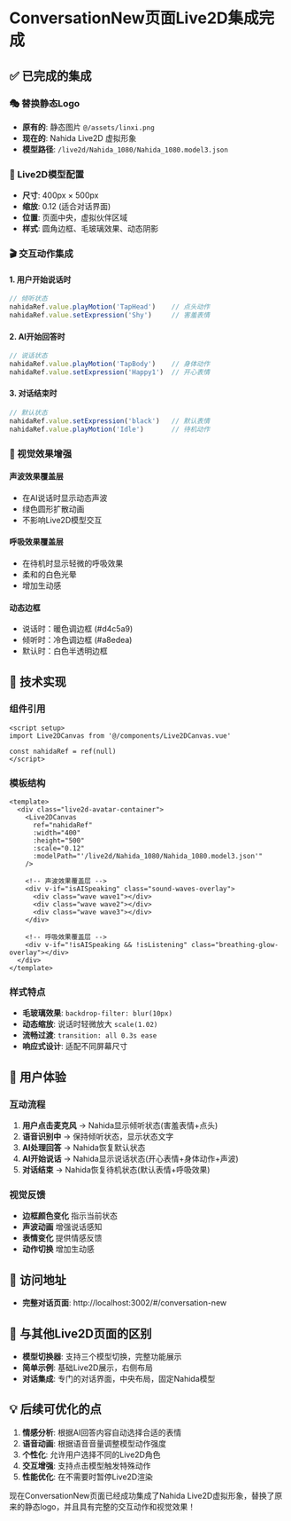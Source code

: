 # ConversationNew页面Live2D集成完成

## ✅ 已完成的集成

### 🎭 替换静态Logo
- **原有的**: 静态图片 `@/assets/linxi.png`
- **现在的**: Nahida Live2D 虚拟形象
- **模型路径**: `/live2d/Nahida_1080/Nahida_1080.model3.json`

### 🎨 Live2D模型配置
- **尺寸**: 400px × 500px
- **缩放**: 0.12 (适合对话界面)
- **位置**: 页面中央，虚拟伙伴区域
- **样式**: 圆角边框、毛玻璃效果、动态阴影

### 🎬 交互动作集成

#### 1. **用户开始说话时**
```javascript
// 倾听状态
nahidaRef.value.playMotion('TapHead')    // 点头动作
nahidaRef.value.setExpression('Shy')     // 害羞表情
```

#### 2. **AI开始回答时**  
```javascript
// 说话状态
nahidaRef.value.playMotion('TapBody')    // 身体动作
nahidaRef.value.setExpression('Happy1')  // 开心表情
```

#### 3. **对话结束时**
```javascript
// 默认状态
nahidaRef.value.setExpression('black')   // 默认表情
nahidaRef.value.playMotion('Idle')       // 待机动作
```

### 🌊 视觉效果增强

#### 声波效果覆盖层
- 在AI说话时显示动态声波
- 绿色圆形扩散动画
- 不影响Live2D模型交互

#### 呼吸效果覆盖层  
- 在待机时显示轻微的呼吸效果
- 柔和的白色光晕
- 增加生动感

#### 动态边框
- 说话时：暖色调边框 (#d4c5a9)
- 倾听时：冷色调边框 (#a8edea)  
- 默认时：白色半透明边框

## 🔧 技术实现

### 组件引用
```vue
<script setup>
import Live2DCanvas from '@/components/Live2DCanvas.vue'

const nahidaRef = ref(null)
</script>
```

### 模板结构
```vue
<template>
  <div class="live2d-avatar-container">
    <Live2DCanvas 
      ref="nahidaRef"
      :width="400"
      :height="500"
      :scale="0.12"
      :modelPath="'/live2d/Nahida_1080/Nahida_1080.model3.json'"
    />
    
    <!-- 声波效果覆盖层 -->
    <div v-if="isAISpeaking" class="sound-waves-overlay">
      <div class="wave wave1"></div>
      <div class="wave wave2"></div>
      <div class="wave wave3"></div>
    </div>
    
    <!-- 呼吸效果覆盖层 -->
    <div v-if="!isAISpeaking && !isListening" class="breathing-glow-overlay"></div>
  </div>
</template>
```

### 样式特点
- **毛玻璃效果**: `backdrop-filter: blur(10px)`
- **动态缩放**: 说话时轻微放大 `scale(1.02)`
- **流畅过渡**: `transition: all 0.3s ease`
- **响应式设计**: 适配不同屏幕尺寸

## 🎯 用户体验

### 互动流程
1. **用户点击麦克风** → Nahida显示倾听状态(害羞表情+点头)
2. **语音识别中** → 保持倾听状态，显示状态文字
3. **AI处理回答** → Nahida恢复默认状态
4. **AI开始说话** → Nahida显示说话状态(开心表情+身体动作+声波)
5. **对话结束** → Nahida恢复待机状态(默认表情+呼吸效果)

### 视觉反馈
- **边框颜色变化** 指示当前状态
- **声波动画** 增强说话感知
- **表情变化** 提供情感反馈
- **动作切换** 增加生动感

## 📱 访问地址

- **完整对话页面**: http://localhost:3002/#/conversation-new

## 🔄 与其他Live2D页面的区别

- **模型切换器**: 支持三个模型切换，完整功能展示
- **简单示例**: 基础Live2D展示，右侧布局
- **对话集成**: 专门的对话界面，中央布局，固定Nahida模型

## 💡 后续可优化的点

1. **情感分析**: 根据AI回答内容自动选择合适的表情
2. **语音动画**: 根据语音音量调整模型动作强度  
3. **个性化**: 允许用户选择不同的Live2D角色
4. **交互增强**: 支持点击模型触发特殊动作
5. **性能优化**: 在不需要时暂停Live2D渲染

现在ConversationNew页面已经成功集成了Nahida Live2D虚拟形象，替换了原来的静态logo，并且具有完整的交互动作和视觉效果！
